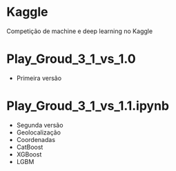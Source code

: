 # Kaggle
Competição de machine e deep learning no Kaggle 


# Play_Groud_3_1_vs_1.0
 - Primeira versão

# Play_Groud_3_1_vs_1.1.ipynb
- Segunda versão
- Geolocalização
- Coordenadas
- CatBoost
- XGBoost
- LGBM
